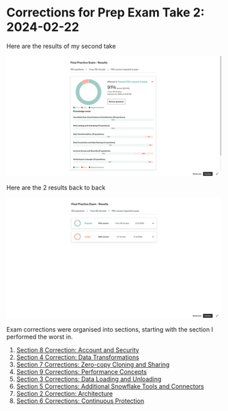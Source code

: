 # Corrections for Prep Exam Take 2: 2024-02-22

Here are the results of my second take

<img src="../../../resources/readme_images/exam_prep_take20240222_02_corrections/take02aa_results_overview01.png">

Here are the 2 results back to back

<img src="../../../resources/readme_images/exam_prep_take20240222_02_corrections/take02aa_results_overview02.png">


Exam corrections were organised into sections, starting with the section I performed the worst in.

1. [Section 8 Correction: Account and Security]()
1. [Section 4 Correction: Data Transformations]()
1. [Section 7 Corrections: Zero-copy Cloning and Sharing]()
1. [Section 9 Corrections: Performance Concepts]()
1. [Section 3 Corrections: Data Loading and Unloading]()
1. [Section 5 Corrections: Additional Snowflake Tools and Connectors]()
1. [Section 2 Correction: Architecture]()
1. [Section 6 Corrections: Continuous Protection]()
